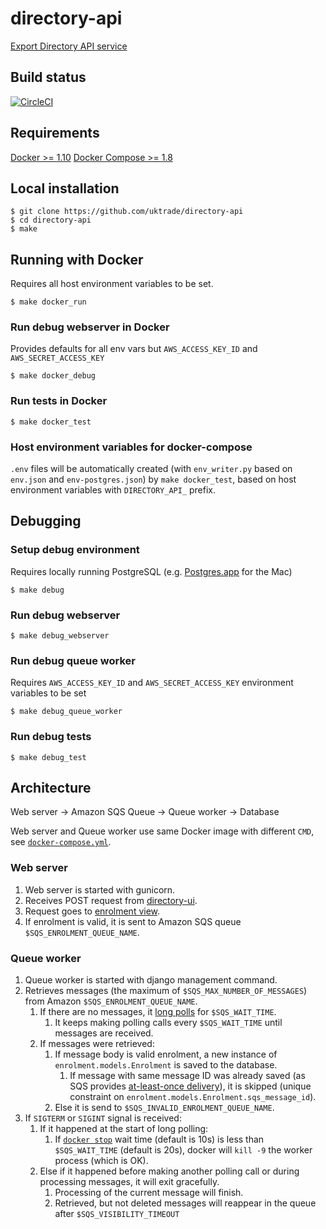 # directory-api
[Export Directory API service](https://www.directory.exportingisgreat.gov.uk/)

## Build status

[![CircleCI](https://circleci.com/gh/uktrade/directory-api/tree/master.svg?style=svg)](https://circleci.com/gh/uktrade/directory-api/tree/master)

## Requirements
[Docker >= 1.10](https://docs.docker.com/engine/installation/) 
[Docker Compose >= 1.8](https://docs.docker.com/compose/install/)

## Local installation

    $ git clone https://github.com/uktrade/directory-api
    $ cd directory-api
    $ make

## Running with Docker
Requires all host environment variables to be set.

    $ make docker_run

### Run debug webserver in Docker
Provides defaults for all env vars but ``AWS_ACCESS_KEY_ID`` and ``AWS_SECRET_ACCESS_KEY``

    $ make docker_debug

### Run tests in Docker

    $ make docker_test

### Host environment variables for docker-compose
``.env`` files will be automatically created (with ``env_writer.py`` based on ``env.json`` and ``env-postgres.json``) by ``make docker_test``, based on host environment variables with ``DIRECTORY_API_`` prefix.

## Debugging

### Setup debug environment
Requires locally running PostgreSQL (e.g. [Postgres.app](http://postgresapp.com/) for the Mac)
    
    $ make debug

### Run debug webserver

    $ make debug_webserver

### Run debug queue worker
Requires ``AWS_ACCESS_KEY_ID`` and ``AWS_SECRET_ACCESS_KEY`` environment variables to be set

    $ make debug_queue_worker

### Run debug tests

    $ make debug_test

## Architecture
Web server -> Amazon SQS Queue -> Queue worker -> Database

Web server and Queue worker use same Docker image with different ``CMD``, see [``docker-compose.yml``](https://github.com/uktrade/directory-api/blob/master/docker-compose.yml).

### Web server
1. Web server is started with gunicorn.
2. Receives POST request from [directory-ui](https://github.com/uktrade/directory-ui).
3. Request goes to [enrolment view](https://github.com/uktrade/directory-api/blob/master/enrolment/views.py).
4. If enrolment is valid, it is sent to Amazon SQS queue ``$SQS_ENROLMENT_QUEUE_NAME``. 

### Queue worker
1. Queue worker is started with django management command.
2. Retrieves messages (the maximum of ``$SQS_MAX_NUMBER_OF_MESSAGES``) from Amazon ``$SQS_ENROLMENT_QUEUE_NAME``.
    1. If there are no messages, it [long polls](docs.aws.amazon.com/AWSSimpleQueueService/latest/SQSDeveloperGuide/sqs-long-polling.html) for ``$SQS_WAIT_TIME``.
        1. It keeps making polling calls every ``$SQS_WAIT_TIME`` until messages are received.
    2. If messages were retrieved:
        1. If message body is valid enrolment, a new instance of ``enrolment.models.Enrolment`` is saved to the database.
            1. If message with same message ID was already saved (as SQS provides [at-least-once delivery](https://docs.aws.amazon.com/AWSSimpleQueueService/latest/SQSDeveloperGuide/DistributedQueues.html)), it is skipped (unique constraint on ``enrolment.models.Enrolment.sqs_message_id``).
        2. Else it is send to ``$SQS_INVALID_ENROLMENT_QUEUE_NAME``.
3. If ``SIGTERM`` or ``SIGINT`` signal is received:
    1. If it happened at the start of long polling:
        1. If [``docker stop``](https://docs.docker.com/engine/reference/commandline/stop/) wait time (default is 10s) is less than ``$SQS_WAIT_TIME`` (default is 20s), docker will ``kill -9`` the worker process (which is OK).
    2. Else if it happened before making another polling call or during processing messages, it will exit gracefully.
        1. Processing of the current message will finish.
        2. Retrieved, but not deleted messages will reappear in the queue after ``$SQS_VISIBILITY_TIMEOUT``
